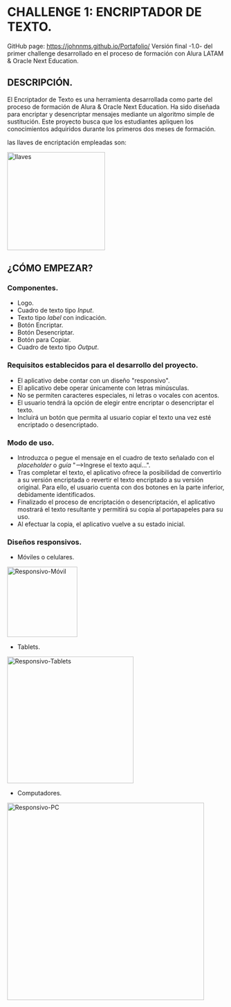
# CHALLENGE 1: ENCRIPTADOR DE TEXTO.
GitHub page: https://johnnms.github.io/Portafolio/
Versión final -1.0- del primer challenge desarrollado en el proceso de formación con Alura LATAM & Oracle Next Education.

## DESCRIPCIÓN.
El Encriptador de Texto es una herramienta desarrollada como parte del proceso de formación de Alura & Oracle Next Education. 
Ha sido diseñada para encriptar y desencriptar mensajes mediante un algoritmo simple de sustitución. Este proyecto busca que
los estudiantes apliquen los conocimientos adquiridos durante los primeros dos meses de formación.

las llaves de encriptación empleadas son: 

<img width="226" alt="llaves" src="https://github.com/JohnnMS/Portafolio/assets/99614055/8edb9d77-e260-4768-81ef-243431584227">

## ¿CÓMO EMPEZAR?

### Componentes.
- Logo.
- Cuadro de texto tipo *Input*.
- Texto tipo *label* con indicación.
- Botón Encriptar.
- Botón Desencriptar.
- Botón para Copiar.
- Cuadro de texto tipo *Output*.

### Requisitos establecidos para el desarrollo del proyecto.
- El aplicativo debe contar con un diseño "responsivo".
- El aplicativo debe operar únicamente con letras minúsculas.
- No se permiten caracteres especiales, ni letras o vocales con acentos.
- El usuario tendrá la opción de elegir entre encriptar o desencriptar el texto.
- Incluirá un botón que permita al usuario copiar el texto una vez esté encriptado o desencriptado.
 
### Modo de uso.
- Introduzca o pegue el mensaje en el cuadro de texto señalado con el *placeholder* o *guía* "-->Ingrese el texto aquí...".
- Tras completar el texto, el aplicativo ofrece la posibilidad de convertirlo a su versión encriptada o revertir el texto
  encriptado a su versión original. Para ello, el usuario cuenta con dos botones en la parte inferior, debidamente identificados.
- Finalizado el proceso de encriptación o desencriptación, el aplicativo mostrará el texto resultante y permitirá su copia al portapapeles para su uso.
- Al efectuar la copia, el aplicativo vuelve a su estado inicial.

### Diseños responsivos.

- Móviles o celulares.

<img width="162" alt="Responsivo-Móvil" src="https://github.com/JohnnMS/Portafolio/assets/99614055/20b956ee-8642-4c9a-a4df-cef24d8de6b9">


- Tablets.

<img width="292" alt="Responsivo-Tablets" src="https://github.com/JohnnMS/Portafolio/assets/99614055/e16a3e67-d478-44a2-b9d6-9e6c3bd46848">


- Computadores.
  
<img width="455" alt="Responsivo-PC" src="https://github.com/JohnnMS/Portafolio/assets/99614055/1dd1be0e-fd5f-4350-bf07-67d02f47e2b3">

